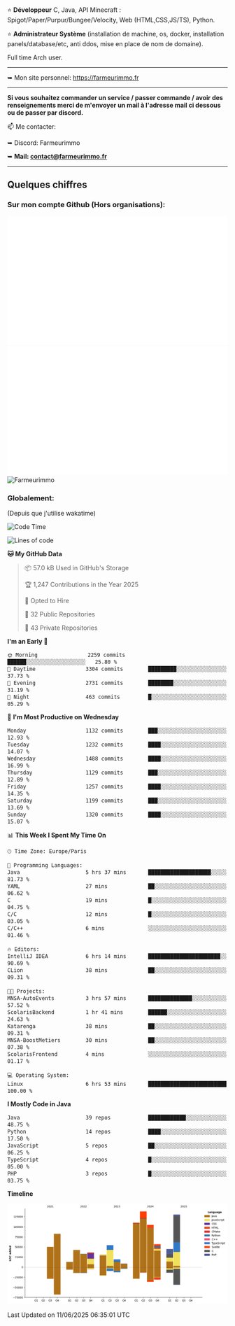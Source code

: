 ⭐ **Développeur** C, Java, API Minecraft : Spigot/Paper/Purpur/Bungee/Velocity, Web (HTML,CSS,JS/TS), Python.

⭐ **Administrateur Système** (installation de machine, os, docker, installation panels/database/etc, anti ddos, mise en place de nom de domaine).

Full time Arch user.

---

➥ Mon site personnel: https://farmeurimmo.fr

---

**Si vous souhaitez commander un service / passer commande / avoir des renseignements merci de m'envoyer un mail à l'adresse mail ci dessous ou de passer par discord.**

📫 Me contacter:
 
   ➥ Discord: Farmeurimmo
   
   ➥ **Mail: contact@farmeurimmo.fr**

---
## Quelques chiffres

### Sur mon compte Github (Hors organisations):

<a href="https://github.com/Farmeurimmo/github-stats">
<img src="https://github.com/Farmeurimmo/github-stats/blob/master/generated/overview.svg#gh-dark-mode-only" />
<img src="https://github.com/Farmeurimmo/github-stats/blob/master/generated/languages.svg#gh-dark-mode-only" />
</a>

<img src="https://komarev.com/ghpvc/?username=Farmeurimmo" alt="Farmeurimmo" />

### Globalement:

(Depuis que j'utilise wakatime)
<!--START_SECTION:waka-->
![Code Time](http://img.shields.io/badge/Code%20Time-2%2C100%20hrs%2020%20mins-blue)

![Lines of code](https://img.shields.io/badge/From%20Hello%20World%20I%27ve%20Written-961.0%20thousand%20lines%20of%20code-blue)

**🐱 My GitHub Data** 

> 📦 57.0 kB Used in GitHub's Storage 
 > 
> 🏆 1,247 Contributions in the Year 2025
 > 
> 💼 Opted to Hire
 > 
> 📜 32 Public Repositories 
 > 
> 🔑 43 Private Repositories 
 > 
**I'm an Early 🐤** 

```text
🌞 Morning                2259 commits        ██████░░░░░░░░░░░░░░░░░░░   25.80 % 
🌆 Daytime                3304 commits        █████████░░░░░░░░░░░░░░░░   37.73 % 
🌃 Evening                2731 commits        ████████░░░░░░░░░░░░░░░░░   31.19 % 
🌙 Night                  463 commits         █░░░░░░░░░░░░░░░░░░░░░░░░   05.29 % 
```
📅 **I'm Most Productive on Wednesday** 

```text
Monday                   1132 commits        ███░░░░░░░░░░░░░░░░░░░░░░   12.93 % 
Tuesday                  1232 commits        ████░░░░░░░░░░░░░░░░░░░░░   14.07 % 
Wednesday                1488 commits        ████░░░░░░░░░░░░░░░░░░░░░   16.99 % 
Thursday                 1129 commits        ███░░░░░░░░░░░░░░░░░░░░░░   12.89 % 
Friday                   1257 commits        ████░░░░░░░░░░░░░░░░░░░░░   14.35 % 
Saturday                 1199 commits        ███░░░░░░░░░░░░░░░░░░░░░░   13.69 % 
Sunday                   1320 commits        ████░░░░░░░░░░░░░░░░░░░░░   15.07 % 
```


📊 **This Week I Spent My Time On** 

```text
🕑︎ Time Zone: Europe/Paris

💬 Programming Languages: 
Java                     5 hrs 37 mins       ████████████████████░░░░░   81.73 % 
YAML                     27 mins             ██░░░░░░░░░░░░░░░░░░░░░░░   06.62 % 
C                        19 mins             █░░░░░░░░░░░░░░░░░░░░░░░░   04.75 % 
C/C                      12 mins             █░░░░░░░░░░░░░░░░░░░░░░░░   03.05 % 
C/C++                    6 mins              ░░░░░░░░░░░░░░░░░░░░░░░░░   01.46 % 

🔥 Editors: 
IntelliJ IDEA            6 hrs 14 mins       ███████████████████████░░   90.69 % 
CLion                    38 mins             ██░░░░░░░░░░░░░░░░░░░░░░░   09.31 % 

🐱‍💻 Projects: 
MNSA-AutoEvents          3 hrs 57 mins       ██████████████░░░░░░░░░░░   57.52 % 
ScolarisBackend          1 hr 41 mins        ██████░░░░░░░░░░░░░░░░░░░   24.63 % 
Katarenga                38 mins             ██░░░░░░░░░░░░░░░░░░░░░░░   09.31 % 
MNSA-BoostMetiers        30 mins             ██░░░░░░░░░░░░░░░░░░░░░░░   07.38 % 
ScolarisFrontend         4 mins              ░░░░░░░░░░░░░░░░░░░░░░░░░   01.17 % 

💻 Operating System: 
Linux                    6 hrs 53 mins       █████████████████████████   100.00 % 
```

**I Mostly Code in Java** 

```text
Java                     39 repos            ████████████░░░░░░░░░░░░░   48.75 % 
Python                   14 repos            ████░░░░░░░░░░░░░░░░░░░░░   17.50 % 
JavaScript               5 repos             ██░░░░░░░░░░░░░░░░░░░░░░░   06.25 % 
TypeScript               4 repos             █░░░░░░░░░░░░░░░░░░░░░░░░   05.00 % 
PHP                      3 repos             █░░░░░░░░░░░░░░░░░░░░░░░░   03.75 % 
```



**Timeline**

![Lines of Code chart](https://raw.githubusercontent.com/Farmeurimmo/Farmeurimmo/main/assets/bar_graph.png)


 Last Updated on 11/06/2025 06:35:01 UTC
<!--END_SECTION:waka-->
